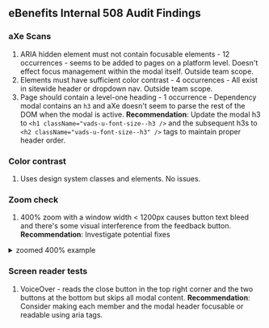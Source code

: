 ## eBenefits Internal 508 Audit Findings 

### aXe Scans
1. ARIA hidden element must not contain focusable elements - 12 occurrences - seems to be added to pages on a platform level. Doesn't effect focus management within the modal itself. Outside team scope. 
2. Elements must have sufficient color contrast - 4 occurrences - All exist in sitewide header or dropdown nav. Outside team scope.
3. Page should contain a level-one heading - 1 occurrence - Dependency modal contains an `h3` and aXe doesn't seem to parse the rest of the DOM when the modal is active. **Recommendation**: Update the modal h3 to `<h1 className="vads-u-font-size--h3 />` and the subsequent h3s to `<h2 className="vads-u-font-size--h3" />` tags to maintain proper header order. 

### Color contrast
1. Uses design system classes and elements. No issues. 


### Zoom check
1. 400% zoom with a window width < 1200px causes button text bleed and there's some visual interference from the feedback button. **Recommendation**: Investigate potential fixes 
<details><summary>zoomed 400% example</summary>.
  
  <img width="956" alt="Screen Shot 2021-07-07 at 2 22 31 PM" src="https://user-images.githubusercontent.com/15097156/124817592-a1721f80-df2f-11eb-85b3-93378f537cd8.png">

</details>

### Screen reader tests
1. VoiceOver - reads the close button in the top right corner and the two buttons at the bottom but skips all modal content. **Recommendation**: Consider making each member and the modal header focusable or readable using aria tags.  
